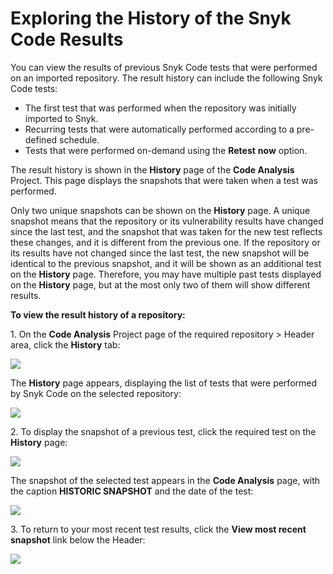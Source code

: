 # Exploring the History of the Snyk Code Results

You can view the results of previous Snyk Code tests that were performed on an imported repository. The result history can include the following Snyk Code tests:

* The first test that was performed when the repository was initially imported to Snyk.
* Recurring tests that were automatically performed according to a pre-defined schedule.
* Tests that were performed on-demand using the **Retest** **now** option.&#x20;

The result history is shown in the **History** page of the **Code Analysis** Project. This page displays the snapshots that were taken when a test was performed.

Only two unique snapshots can be shown on the **History** page. A unique snapshot means that the repository or its vulnerability results have changed since the last test, and the snapshot that was taken for the new test reflects these changes, and it is different from the previous one. If the repository or its results have not changed since the last test, the new snapshot will be identical to the previous snapshot, and it will be shown as an additional test on the **History** page. Therefore, you may have multiple past tests displayed on the **History** page, but at the most only two of them will show different results. &#x20;

**To view the result history of a repository:**

1\.  On the **Code Analysis** Project page of the required repository > Header area, click the **History** tab:

![](<../../../.gitbook/assets/Snyk Code - Results - History tab.png>)

The **History** page appears, displaying the list of tests that were performed by Snyk Code on the selected repository:

![](<../../../.gitbook/assets/Snyk Code - Results - History page.png>)

2\.  To display the snapshot of a previous test, click the required test on the **History** page:

![](<../../../.gitbook/assets/Snyk Code - Results - History page - Clicking a test.png>)

The snapshot of the selected test appears in the **Code Analysis** page, with the caption **HISTORIC SNAPSHOT** and the date of the test:

![](<../../../.gitbook/assets/Snyk Code - Results - History page - Previous test snapshot.png>)

3\.  To return to your most recent test results, click the **View most recent snapshot** link below the Header:

![](<../../../.gitbook/assets/Snyk Code - Results - History page - Previous snapshot - Return to recent option.png>)

&#x20;
